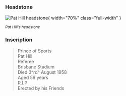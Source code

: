 ### Headstone  

![Pat Hill headstone](../assets/pat-hill-headstone.jpg){ width="70%" class="full-width" }

*<small>Pat Hill's headstone</small>*

### Inscription

>Prince of Sports <br>
>Pat Hill <br>
>Referee <br>
>Brisbane Stadium <br>
>Died 3^rd^ August 1958 <br>
>Aged 59 years <br>
>R.I.P <br>
>Erected by his Friends <br>

